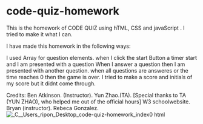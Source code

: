 # code-quiz-homework

This is the homework of CODE QUIZ using hTML, CSS and  javaScript . I tried to make it what I can.

I have made this homework in the following ways: 

I used Array for question elements. 
when I click the start Button a timer start and I am presented with a question
When I answer a question then I am presented with another question.
when all questions are answeres or the time reaches 0 then the game is over.
I tried to make a score and initials of my score but it didnt come through. 

Credits:
    Ben Atkinson. (Instructor).
    Yun Zhao.(TA). [Special thanks to TA (YUN ZHAO), who helped me out of the official hours]
    W3 schoolwebsite.
    Bryan (instructor).
    Rebeca Gonzalez.
    ![_C__Users_ripon_Desktop_code-quiz-homework_index0 html](https://user-images.githubusercontent.com/86772467/133726517-e1d85349-ad3a-474a-9dab-a0b5062d1bec.png)
